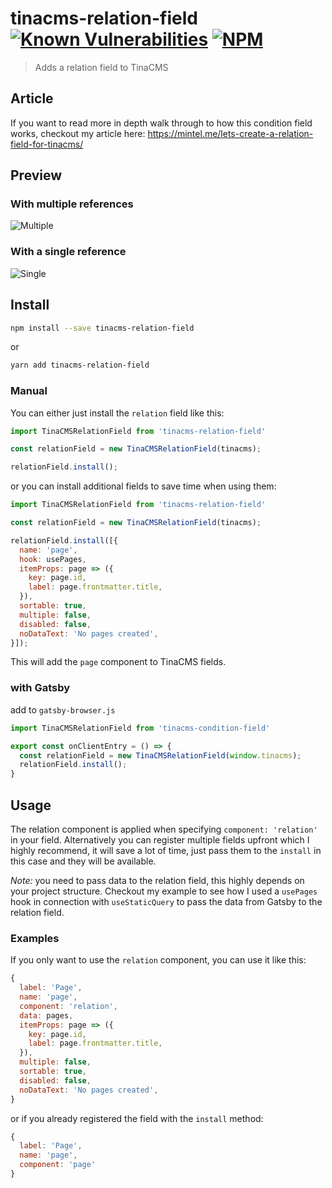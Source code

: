 # tinacms-relation-field [![Known Vulnerabilities](https://snyk.io/test/github/mmintel/tinacms-condition-field/badge.svg?targetFile=packages/tinacms-relation-field/package.json)](https://snyk.io/test/github/mmintel/tinacms-condition-field?targetFile=packages/tinacms-relation-field/package.json) [![NPM](https://img.shields.io/npm/v/tinacms-relation-field.svg)](https://www.npmjs.com/package/tinacms-relation-field)

> Adds a relation field to TinaCMS

## Article
If you want to read more in depth walk through to how this condition field works, checkout my article here:
https://mintel.me/lets-create-a-relation-field-for-tinacms/


## Preview
### With multiple references
![Multiple](https://raw.githubusercontent.com/mmintel/tinacms-fields/master/packages/tinacms-relation-field/docs/assets/example-multiple.gif)


### With a single reference
![Single](https://raw.githubusercontent.com/mmintel/tinacms-fields/master/packages/tinacms-relation-field/docs/assets/example-single.gif)

## Install

```bash
npm install --save tinacms-relation-field
```

or

```bash
yarn add tinacms-relation-field
```

### Manual
You can either just install the `relation` field like this:
```jsx
import TinaCMSRelationField from 'tinacms-relation-field'

const relationField = new TinaCMSRelationField(tinacms);

relationField.install();
```

or you can install additional fields to save time when using them:
```jsx
import TinaCMSRelationField from 'tinacms-relation-field'

const relationField = new TinaCMSRelationField(tinacms);

relationField.install([{
  name: 'page',
  hook: usePages,
  itemProps: page => ({
    key: page.id,
    label: page.frontmatter.title,
  }),
  sortable: true,
  multiple: false,
  disabled: false,
  noDataText: 'No pages created',
}]);
```

This will add the `page` component to TinaCMS fields.

### with Gatsby
add to `gatsby-browser.js`
```jsx
import TinaCMSRelationField from 'tinacms-condition-field'

export const onClientEntry = () => {
  const relationField = new TinaCMSRelationField(window.tinacms);
  relationField.install();
}
```

## Usage
The relation component is applied when specifying `component: 'relation'` in your field. Alternatively you can register multiple fields upfront which I highly recommend, it will save a lot of time, just pass them to the `install` in this case and they will be available.

*Note:* you need to pass data to the relation field, this highly depends on your project structure. Checkout my example to see how I used a `usePages` hook in connection with `useStaticQuery` to pass the data from Gatsby to the relation field.

### Examples
If you only want to use the `relation` component, you can use it like this:
```js
{
  label: 'Page',
  name: 'page',
  component: 'relation',
  data: pages,
  itemProps: page => ({
    key: page.id,
    label: page.frontmatter.title,
  }),
  multiple: false,
  sortable: true,
  disabled: false,
  noDataText: 'No pages created',
}
```

or if you already registered the field with the `install` method:

```js
{
  label: 'Page',
  name: 'page',
  component: 'page'
}
```
